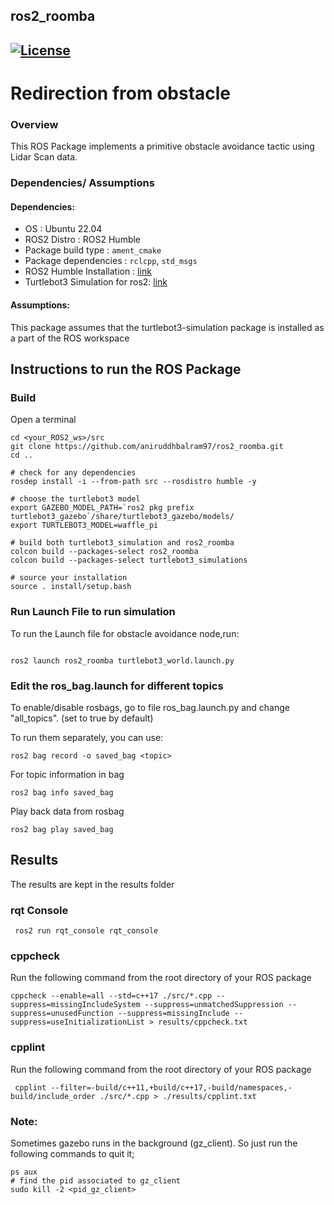 ## ros2_roomba
[![License](https://img.shields.io/badge/License-Apache%202.0-blue.svg)](https://opensource.org/licenses/Apache-2.0)
---
# Redirection from obstacle

### Overview

This ROS Package implements a primitive obstacle avoidance tactic using Lidar Scan data.

### Dependencies/ Assumptions

#### Dependencies:
- OS : Ubuntu 22.04 
- ROS2 Distro : ROS2 Humble
- Package build type : ```ament_cmake ```
- Package dependencies : ```rclcpp```, ```std_msgs``` 
- ROS2 Humble Installation : [link](https://docs.ros.org/en/galactic/Installation/Ubuntu-Install-Debians.html)
- Turtlebot3 Simulation for ros2: [link](https://github.com/ROBOTIS-GIT/turtlebot3/tree/ros2)

#### Assumptions:
This package assumes that the turtlebot3-simulation package is installed as a part of the ROS workspace

## Instructions to run the ROS Package
### Build
Open a terminal
```
cd <your_ROS2_ws>/src
git clone https://github.com/aniruddhbalram97/ros2_roomba.git
cd .. 

# check for any dependencies
rosdep install -i --from-path src --rosdistro humble -y

# choose the turtlebot3 model
export GAZEBO_MODEL_PATH=`ros2 pkg prefix turtlebot3_gazebo`/share/turtlebot3_gazebo/models/
export TURTLEBOT3_MODEL=waffle_pi

# build both turtlebot3_simulation and ros2_roomba
colcon build --packages-select ros2_roomba
colcon build --packages-select turtlebot3_simulations

# source your installation
source . install/setup.bash

```

### Run Launch File to run simulation
To run the Launch file for obstacle avoidance node,run:
```

ros2 launch ros2_roomba turtlebot3_world.launch.py
```

### Edit the ros_bag.launch for different topics

To enable/disable rosbags, go to file ros_bag.launch.py and change "all_topics". (set to true by default)

To run them separately, you can use:
```
ros2 bag record -o saved_bag <topic>
```
For topic information in bag
```
ros2 bag info saved_bag
```
Play back data from rosbag
```
ros2 bag play saved_bag
``` 
## Results
The results are kept in the results folder

### rqt Console
```
 ros2 run rqt_console rqt_console

```
### cppcheck
Run the following command from the root directory of your ROS package
```
cppcheck --enable=all --std=c++17 ./src/*.cpp --suppress=missingIncludeSystem --suppress=unmatchedSuppression --suppress=unusedFunction --suppress=missingInclude --suppress=useInitializationList > results/cppcheck.txt
```
### cpplint
Run the following command from the root directory of your ROS package
```
 cpplint --filter=-build/c++11,+build/c++17,-build/namespaces,-build/include_order ./src/*.cpp > ./results/cpplint.txt
```

### Note: 
Sometimes gazebo runs in the background (gz_client). So just run the following commands to quit it;
```
ps aux
# find the pid associated to gz_client
sudo kill -2 <pid_gz_client>
```